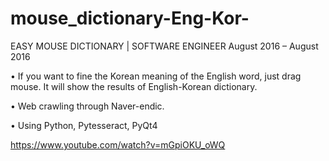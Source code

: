 # mouse_dictionary-Eng-Kor-
EASY MOUSE DICTIONARY | SOFTWARE ENGINEER 
August 2016 – August 2016  

• If you want to fine the Korean meaning of the English word, just drag mouse. It will show the results of English-Korean dictionary. 

• Web crawling through Naver-endic. 

• Using Python, Pytesseract, PyQt4 

https://www.youtube.com/watch?v=mGpiOKU_oWQ
